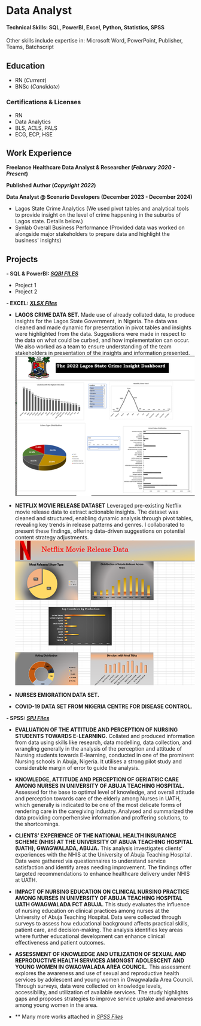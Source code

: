 # Data Analyst

#### Technical Skills: SQL, PowerBI, Excel, Python, Statistics, SPSS
Other skills include expertise in: Microsoft Word, PowerPoint, Publisher, Teams, Batchscript

## Education 
- RN (_Current_)
- BNSc (_Candidate_)

### Certifications & Licenses
- RN
- Data Analytics
- BLS, ACLS, PALS
- ECG, ECP, HSE

## Work Experience
**Freelance Healthcare Data Analyst & Researcher (_February 2020 - Present_)**

**Published Author (_Copyright 2022_)**

**Data Analyst @ Scenario Developers (December 2023 - December 2024)**
- Lagos State Crime Analytics (We used pivot tables and analytical tools to provide insight on the level of crime happening in the suburbs of Lagos state. Details below.)
- Synlab Overall Business Performance (Provided data was worked on alongside major stakeholders to prepare data and highlight the business' insights)

## Projects
**- SQL & PowerBI: _[SQBI FILES](https://tinyurl.com/yzuz4xda)_**
  - Project 1
  - Project 2

**- EXCEL: _[XLSX Files](https://tinyurl.com/4hmzhkj7)_**
  - **LAGOS CRIME DATA SET.** 
    Made use of already collated data, to produce insights for the Lagos State Government, in Nigeria. The data was cleaned and made dynamic for presentation in pivot tables and insights were highlighted from the data. Suggestions were made in respect to the data on what could be curbed, and how implementation can occur. We also worked as a team to ensure understanding of the team stakeholders in presentation of the insights and information presented.
    ![Lagos Crime Dashboard](/assets/Lagos%20Crime.png)

  - **NETFLIX MOVIE RELEASE DATASET**
    Leveraged pre-existing Netflix movie release data to extract actionable insights. The dataset was cleaned and structured, enabling dynamic analysis through pivot tables, revealing key trends in release patterns and genres. I collaborated to present these findings, offering data-driven suggestions on potential content strategy adjustments.
    ![Netflix Release Dashboard](/assets/Netflix%20Release.png)

  - **NURSES EMIGRATION DATA SET.**
  - **COVID-19 DATA SET FROM NIGERIA CENTRE FOR DISEASE CONTROL.**

**- SPSS: _[SPJ Files](https://tinyurl.com/59psffac)_**
  - **EVALUATION OF THE ATTITUDE AND PERCEPTION OF NURSING STUDENTS TOWARDS E-LEARNING.**
    Collated and produced information from data using skills like research, data modelling, data collection, and wrangling generally in the analysis of the perception and attitude of Nursing students towards E-learning, conducted in one of the prominent Nursing schools in Abuja, Nigeria. It utilises a strong pilot study and considerable margin of error to guide the analysis.
  
  - **KNOWLEDGE, ATTITUDE AND PERCEPTION OF GERIATRIC CARE AMONG NURSES IN UNIVERSITY OF ABUJA TEACHING HOSPITAL.**
    Assessed for the base to optimal level of knowledge, and overall attitude and perception towards care of the elderly among Nurses in UATH, which generally is indicated to be one of the most delicate forms of rendering care in the caregiving industry. Analysed and summarized the data providing comperhensive information and proffering solutions, to the shortcomings.
    
  - **CLIENTS’ EXPERIENCE OF THE NATIONAL HEALTH INSURANCE SCHEME (NHIS) AT THE UNIVERSITY OF ABUJA TEACHING HOSPITAL (UATH), GWAGWALADA, ABUJA.**
    This analysis investigates clients’ experiences with the NHIS at the University of Abuja Teaching Hospital. Data were gathered via questionnaires to understand service satisfaction and identify areas needing improvement. The findings offer targeted recommendations to enhance healthcare delivery under NHIS at UATH.
    
  - **IMPACT OF NURSING EDUCATION ON CLINICAL NURSING PRACTICE AMONG NURSES IN UNIVERSITY OF ABUJA TEACHING HOSPITAL UATH GWAGWALADA FCT ABUJA.**
    This study evaluates the influence of nursing education on clinical practices among nurses at the University of Abuja Teaching Hospital. Data were collected through surveys to assess how educational background affects practical skills, patient care, and decision-making. The analysis identifies key areas where further educational development can enhance clinical effectiveness and patient outcomes.
  
  - **ASSESSMENT OF KNOWLEDGE AND UTILIZATION OF SEXUAL AND REPRODUCTIVE HEALTH SERVICES AMONGST ADOLESCENT AND YOUNG WOMEN IN GWAGWALADA AREA COUNCIL.**
     This assessment explores the awareness and use of sexual and reproductive health services by adolescent and young women in Gwagwalada Area Council. Through surveys, data were collected on knowledge levels, accessibility, and utilization of available services. The study highlights gaps and proposes strategies to improve service uptake and awareness among young women in the area.

- ** Many more works attached in _[SPSS Files](https://tinyurl.com/59psffac)_

